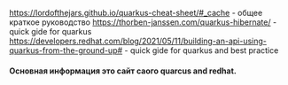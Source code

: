 https://lordofthejars.github.io/quarkus-cheat-sheet/#_cache - общее краткое руководство
https://thorben-janssen.com/quarkus-hibernate/ - quick gide for quarkus
https://developers.redhat.com/blog/2021/05/11/building-an-api-using-quarkus-from-the-ground-up# - quick gide for quarkus and best practice
#### Основная информация это сайт саого quarcus and redhat.